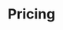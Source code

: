 ---
layout: coming_soon
nav_order: 15
title: Pricing
description: Pricing for machine translation commercial services
---